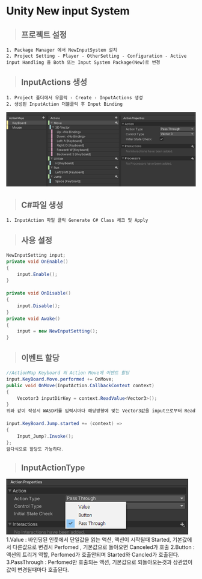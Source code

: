 Unity New input System
======================
>## 프로젝트 설정
    1. Package Manager 에서 NewInputSystem 설치
    2. Project Setting - Player - OtherSetting - Configuration - Active input Handling 을 Both 또는 Input System Package(New)로 변경

>## InputActions 생성
    1. Project 폴더에서 우클릭 - Create - InputActions 생성
    2. 생성된 InputAction 더블클릭 후 Input Binding
![binding](./img/binding.png)
>## C#파일 생성
    1. InputAction 파일 클릭 Generate C# Class 체크 및 Apply

>## 사용 설정
```C#
NewInputSetting input;
private void OnEnable()
{
    input.Enable();
}

private void OnDisable()
{
    input.Disable();
}
private void Awake()
{
    input = new NewInputSetting();
}
```
>## 이벤트 할당
```C#
//ActionMap Keyboard 의 Action Move에 이벤트 할당
input.KeyBoard.Move.performed += OnMove;
public void OnMove(InputAction.CallbackContext context)
{
    Vecotor3 inputDirKey = context.ReadValue<Vector3>();
}
위와 같이 작성시 WASD키를 입력시마다 해당방향에 맞는 Vector3값을 input으로부터 ReadValue를 통해 읽어들인다.

input.KeyBoard.Jump.started += (context) =>
{
    Input_Jump?.Invoke();
};
람다식으로 할당도 가능하다.
```
>## InputActionType
![binding](./img/ActionType.png)
    1.Value : 바인딩된 인풋에서 단일값을 읽는 액션, 액션이 시작될때 Started, 기본값에서 다른값으로 변경시 Perfomed , 기본값으로 돌아오면 Canceled가 호출
    2.Button : 액션의 트리거 역할, Perfomed가 호출안되며 Started와 Cancled가 호출된다.
    3.PassThrough : Perfomed만 호출되는 액션, 기본값으로 되돌아오는것과 상관없이 값이 변경될때마다 호출된다.
